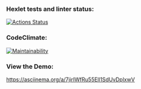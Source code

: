 ### Hexlet tests and linter status:
[![Actions Status](https://github.com/i-yulia-s/python-project-49/actions/workflows/hexlet-check.yml/badge.svg)](https://github.com/i-yulia-s/python-project-49/actions)

### CodeClimate:
[![Maintainability](https://api.codeclimate.com/v1/badges/aa06c90e2f5e68a49158/maintainability)](https://codeclimate.com/github/i-yulia-s/python-project-49/maintainability)

### View the Demo:
https://asciinema.org/a/7jirIWfRu55Ell1SdUvDplxwV
